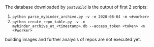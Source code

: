 The database downloaded by `postBuild` is the output of first 2 scripts:

1. `python parse_mybinder_archive.py -v -e 2020-08-04 -m <#worker>` 
2. `python create_repo_table.py -v -n mybinder_archive_at_<timestamp>.db --access_token <token> -m <#worker>`

building images and further analysis of repos are not executed yet.
